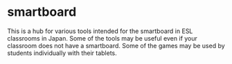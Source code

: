 # smartboard
This is a hub for various tools intended for the smartboard in ESL classrooms in Japan.
Some of the tools may be useful even if your classroom does not have a smartboard.
Some of the games may be used by students individually with their tablets.
